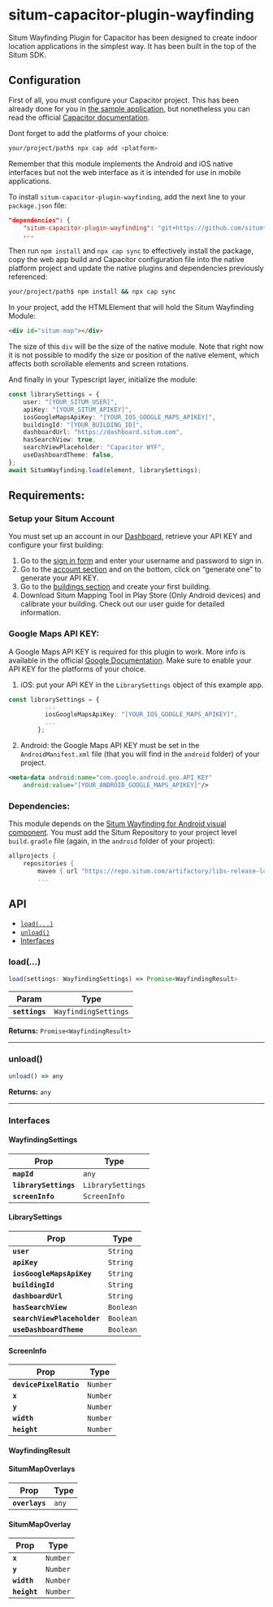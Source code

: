 # situm-capacitor-plugin-wayfinding

Situm Wayfinding Plugin for Capacitor has been designed to create indoor location applications in the simplest way. It has been built in the top of the Situm SDK.

## Configuration

First of all, you must configure your Capacitor project. This has been already done for you in [the sample application](https://github.com/situmtech/situm-capacitor-plugin-wayfinding-getting-started), but nonetheless you can read the official [Capacitor documentation](https://capacitorjs.com/docs/getting-started).

Dont forget to add the platforms of your choice:
```bash
your/project/path$ npx cap add <platform>
```
Remember that this module implements the Android and iOS native interfaces but not the web interface as it is intended for use in mobile applications.

To install `situm-capacitor-plugin-wayfinding`, add the next line to your `package.json` file:
```json
"dependencies": {
    "situm-capacitor-plugin-wayfinding": "git+https://github.com/situmtech/situm-capacitor-plugin-wayfinding.git",
    ...
```
Then run `npm install` and `npx cap sync` to effectively install the package, copy the web app build and Capacitor configuration file into the native platform project and update the native plugins and dependencies previously referenced:
```bash
your/project/path$ npm install && npx cap sync
```

In your project, add the HTMLElement that will hold the Situm Wayfinding Module:
```html
<div id="situm-map"></div>
```
The size of this `div` will be the size of the native module. Note that right now it is not possible to modify the size or position of the native element, which affects both scrollable elements and screen rotations.

And finally in your Typescript layer, initialize the module:
```typescript
const librarySettings = {
    user: "[YOUR_SITUM_USER]",
    apiKey: "[YOUR_SITUM_APIKEY]",
    iosGoogleMapsApiKey: "[YOUR_IOS_GOOGLE_MAPS_APIKEY]",
    buildingId: "[YOUR_BUILDING_ID]",
    dashboardUrl: "https://dashboard.situm.com",
    hasSearchView: true,
    searchViewPlaceholder: "Capacitor WYF",
    useDashboardTheme: false,
};
await SitumWayfinding.load(element, librarySettings);
```

## Requirements:

### Setup your Situm Account

You must set up an account in our [Dashboard](https://dashboard.situm.com), retrieve your API KEY and configure your first building:

1. Go to the [sign in form](http://dashboard.situm.com/accounts/register) and enter your username and password to sign in.
2. Go to the [account section](https://dashboard.situm.com/accounts/profile) and on the bottom, click on “generate one” to generate your API KEY.
3. Go to the [buildings section](http://dashboard.situm.com/buildings) and create your first building.
4. Download Situm Mapping Tool in Play Store (Only Android devices) and calibrate your building. Check out our user guide for detailed information.

### Google Maps API KEY:

A Google Maps API KEY is required for this plugin to work. 
More info is available in the official [Google Documentation](https://developers.google.com/maps/documentation/android-sdk/get-api-key).
Make sure to enable your API KEY for the platforms of your choice.

1. iOS: put your API KEY in the `LibrarySettings` object of this example app.
```typescript
const librarySettings = {
          ...
          iosGoogleMapsApiKey: "[YOUR_IOS_GOOGLE_MAPS_APIKEY]",
          ...
        };
```
2. Android: the Google Maps API KEY must be set in the `AndroidManifest.xml` file (that you will find in the `android` folder) of your project.
```xml
<meta-data android:name="com.google.android.geo.API_KEY"
    android:value="[YOUR_ANDROID_GOOGLE_MAPS_APIKEY]"/>
```

### Dependencies:

This module depends on the [Situm Wayfinding for Android visual component](https://situm.com/docs/01-android-quickstart-guide/). You must add the Situm Repository to your project level `build.gradle` file (again, in the `android` folder of your project):
```groovy
allprojects {
    repositories {
        maven { url "https://repo.situm.com/artifactory/libs-release-local" }
        ...
```

## API

* [`load(...)`](#load)
* [`unload()`](#unload)
* [Interfaces](#interfaces)


### load(...)

```typescript
load(settings: WayfindingSettings) => Promise<WayfindingResult>
```

| Param          | Type                                                              |
| -------------- | ----------------------------------------------------------------- |
| **`settings`** | `WayfindingSettings` |

**Returns:** `Promise<WayfindingResult>`

--------------------


### unload()

```typescript
unload() => any
```

**Returns:** `any`

--------------------


### Interfaces


#### WayfindingSettings

| Prop                  | Type                   |
| --------------------- | ---------------------- |
| **`mapId`**           | `any` |
| **`librarySettings`** | `LibrarySettings` |
| **`screenInfo`**      | `ScreenInfo` |


#### LibrarySettings

| Prop                        | Type             |
| --------------------------- | ---------------- |
| **`user`**                  | `String` |
| **`apiKey`**                | `String` |
| **`iosGoogleMapsApiKey`**   | `String` |
| **`buildingId`**            | `String` |
| **`dashboardUrl`**          | `String` |
| **`hasSearchView`**         | `Boolean` |
| **`searchViewPlaceholder`** | `Boolean` |
| **`useDashboardTheme`**     | `Boolean` |


#### ScreenInfo

| Prop                   | Type             |
| ---------------------- | ---------------- |
| **`devicePixelRatio`** | `Number` |
| **`x`**                | `Number` |
| **`y`**                | `Number` |
| **`width`**            | `Number` |
| **`height`**           | `Number` |


#### WayfindingResult


#### SitumMapOverlays

| Prop           | Type             |
| -------------- | ---------------- |
| **`overlays`** | `any` |


#### SitumMapOverlay

| Prop         | Type             |
| ------------ | ---------------- |
| **`x`**      | `Number` |
| **`y`**      | `Number` |
| **`width`**  | `Number` |
| **`height`** | `Number` |

